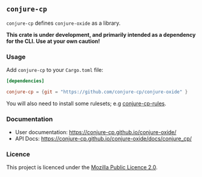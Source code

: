 ## `conjure-cp`

`conjure-cp` defines `conjure-oxide` as a library.

**This crate is under development, and primarily intended as a dependency for the
CLI. Use at your own caution!**

### Usage

Add `conjure-cp` to your `Cargo.toml` file:

```toml
[dependencies]

conjure-cp = {git = "https://github.com/conjure-cp/conjure-oxide" }
```


You will also need to install some rulesets; e.g [conjure-cp-rules](https://github.com/conjure-cp/conjure-oxide/crates/conjure-cp-rules).

### Documentation

- User documentation: <https://conjure-cp.github.io/conjure-oxide/>
- API Docs: <https://conjure-cp.github.io/conjure-oxide/docs/conjure_cp/>

### Licence

This project is licenced under the [Mozilla Public Licence
2.0](https://www.mozilla.org/en-US/MPL/2.0/).

